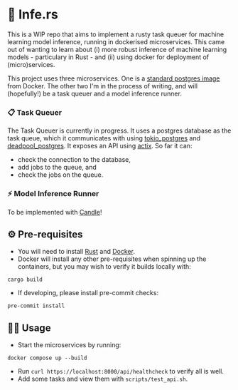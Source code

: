 # 🦀 Infe.rs

This is a WIP repo that aims to implement a rusty task queuer for machine learning model inference, running in dockerised microservices. This came out of wanting to learn about (i) more robust inference of machine learning models - particulary in Rust - and (ii) using docker for deployment of (micro)services.

This project uses three microservices. One is a [standard postgres image](https://hub.docker.com/_/postgres) from Docker. The other two I'm in the process of writing, and will (hopefully!) be a task queuer and a model inference runner.

### 📋 Task Queuer

The Task Queuer is currently in progress. It uses a postgres database as the task queue, which it communicates with using [tokio_postgres](https://crates.io/crates/tokio-postgres) and [deadpool_postgres](https://crates.io/crates/deadpool-postgres). It exposes an API using [actix](https://actix.rs/). So far it can:
- check the connection to the database,
- add jobs to the queue, and
- check the jobs on the queue.

### ⚡️ Model Inference Runner

To be implemented with [Candle](https://github.com/huggingface/candle)!

## ⚙️ Pre-requisites

- You will need to install [Rust](https://www.rust-lang.org/learn/get-started) and [Docker](https://docs.docker.com/engine/install/).
- Docker will install any other pre-requisites when spinning up the containers, but you may wish to verify it builds locally with:
```
cargo build
```

- If developing, please install pre-commit checks:
```
pre-commit install
```

## 🧑‍💻 Usage

- Start the microservices by running:
```
docker compose up --build
```
- Run `curl https://localhost:8000/api/healthcheck` to verify all is well.
- Add some tasks and view them with `scripts/test_api.sh`.
